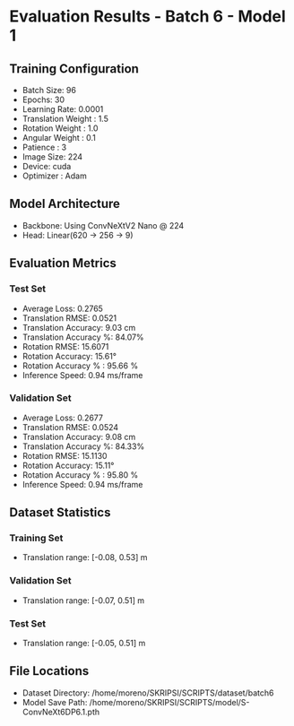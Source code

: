 # Evaluation Results - Batch 6 - Model 1

## Training Configuration
- Batch Size: 96
- Epochs: 30
- Learning Rate: 0.0001
- Translation Weight : 1.5
- Rotation Weight : 1.0
- Angular Weight : 0.1
- Patience : 3
- Image Size: 224
- Device: cuda
- Optimizer : Adam

## Model Architecture
- Backbone: Using ConvNeXtV2 Nano @ 224
- Head: Linear(620 -> 256 -> 9)

## Evaluation Metrics

### Test Set
- Average Loss: 0.2765
- Translation RMSE: 0.0521
- Translation Accuracy: 9.03 cm
- Translation Accuracy %: 84.07%
- Rotation RMSE: 15.6071
- Rotation Accuracy: 15.61°
- Rotation Accuracy % : 95.66 %
- Inference Speed: 0.94 ms/frame

### Validation Set
- Average Loss: 0.2677
- Translation RMSE: 0.0524
- Translation Accuracy: 9.08 cm
- Translation Accuracy %: 84.33%
- Rotation RMSE: 15.1130
- Rotation Accuracy: 15.11°
- Rotation Accuracy % : 95.80 %
- Inference Speed: 0.94 ms/frame

## Dataset Statistics
### Training Set
- Translation range: [-0.08, 0.53] m

### Validation Set
- Translation range: [-0.07, 0.51] m

### Test Set
- Translation range: [-0.05, 0.51] m

## File Locations
- Dataset Directory: /home/moreno/SKRIPSI/SCRIPTS/dataset/batch6
- Model Save Path: /home/moreno/SKRIPSI/SCRIPTS/model/S-ConvNeXt6DP6.1.pth
